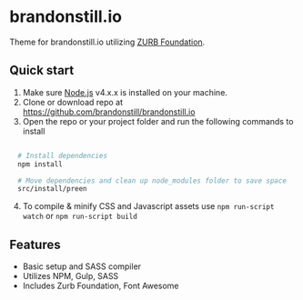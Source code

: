 # brandonstill.io

Theme for brandonstill.io utilizing [ZURB Foundation](http://foundation.zurb.com).

## Quick start

1. Make sure [Node.js](http://nodejs.org) v4.x.x is installed on your machine.
2. Clone or download repo at https://github.com/brandonstill/brandonstill.io
3. Open the repo or your project folder and run the following commands to install
  ```bash

    # Install dependencies
    npm install 

    # Move dependencies and clean up node_modules folder to save space
    src/install/preen

  ```
4. To compile & minify CSS and Javascript assets use `npm run-script watch` or `npm run-script build`

## Features

* Basic setup and SASS compiler
* Utilizes NPM, Gulp, SASS
* Includes Zurb Foundation, Font Awesome